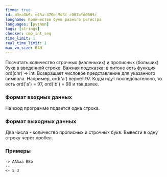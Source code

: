 ```yaml
---
fixme: true
id: b3ea8b6c-e45a-470b-9d8f-c007bfd0665c
longname: Количество букв разного регистра
languages: [python]
tags: [strings]
checker: cmp_int_seq
time_limit: 1
real_time_limit: 1
max_vm_size: 64M
---
```



Посчитать количество строчных (маленьких) и прописных (больших) букв в введенной строке. 
Важная подсказка: в питоне есть функция ord(chr) -> int. Возвращает числовое представление для указанного символа.
Например, ord('a') вернет 97. Коды идут последовательно, то есть ord('a') = 97, ord('b') = 98 и так далее. 

### Формат входных данных

На вход программе подается одна строка.

### Формат выходных данных

Два числа - количество прописных и строчных букв. Вывести в одну строку через пробел.
### Примеры

```
-> AAAaa BBb
--
<- 5 3
```